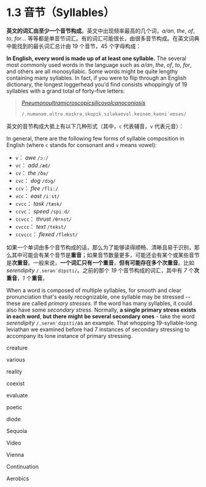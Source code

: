 # 1.3 音节（Syllables）

**英文的词汇由至少一个音节构成**。英文中出现频率最高的几个词，*a/an*, *the*, *of*, *to*, *for*... 等等都是单音节词汇。有的词汇可能很长，由很多音节构成。在英文词典中能找到的最长词汇总计由 19 个音节，45 个字母构成：

**In English, every word is made up of at least one syllable.** The several most commonly used words in the language such as *a/an*, *the*, *of*, *to*, *for*, and others are all monosyllabic. Some words might be quite lengthy containing many syllables. In fact, if you were to flip through an English dictionary, the longest loggerhead you'd find consists whoppingly of 19 syllables with a grand total of forty-five letters:

> *[Pneumonoultramicroscopicsilicovolcanoconiosis](https://en.wikipedia.org/wiki/Pneumonoultramicroscopicsilicovolcanoconiosis)* <span class="speak-word-inline" data-audio-us="/audios/En-us-pneumonoultramicroscopicsilicovolcanoconiosis.ogg.mp3"></span>
>
> `/ˌnumənəʊˌəltrəˌmaɪkrəˌskɑpɪkˌsɪləkəʊvɑlˌkeɪnəʊˌkəʊniˈəʊsəs/`

英文的音节构成大抵上有以下几种形式（其中，`c` 代表辅音，`v` 代表元音）：

In general, there are the following few forms of syllable composition in English (where `c` stands for consonant and `v` means vowel):

* `v`： *awe* `/ɔː/` <span class="speak-word-inline" data-audio-us="/audios/awe-us.mp3"></span>
* `vc`： *add* `/æd/` <span class="speak-word-inline" data-audio-us="/audios/add-us.mp3"></span>
* `cv`： *the* `/ðə/` <span class="speak-word-inline" data-audio-us="/audios/the-us.mp3"></span>
* `cvc`： *dog* `/dɔg/` <span class="speak-word-inline" data-audio-us="/audios/dog-us.mp3"></span>
* `ccv`： *flee* `/fliː/` <span class="speak-word-inline" data-audio-us="/audios/flee-us.mp3"></span>
* `vcc`： *east* `/iːst/` <span class="speak-word-inline" data-audio-us="/audios/east-us.mp3"></span>
* `cvcc`： *task* `/tæsk/` <span class="speak-word-inline" data-audio-us="/audios/task-us.mp3"></span>
* `ccvc`： *speed* `/spiːd/` <span class="speak-word-inline" data-audio-us="/audios/speed-us.mp3"></span>
* `ccvcc`： *thrust* `/θrʌst/` <span class="speak-word-inline" data-audio-us="/audios/thrust-us.mp3"></span>
* `cvccc`： *text* `/tekst/` <span class="speak-word-inline" data-audio-us="/audios/text-us.mp3"></span>
* `ccvccc`： *flexed* `/flekst/` <span class="speak-word-inline" data-audio-us="/audios/flexed-us.mp3"></span>

如果一个单词由多个音节构成的话，那么为了能够读得顺畅、清晰且易于识别，那么其中可能会有某个音节是**重音**；如果音节数量更多，可能还会有某个或某些音节是**次重音**。一般来说，**一个词汇只有一个重音**，**但有可能存在多个次重音**。比如 *serendipity* `/ˌserənˈdɪpɪti/`<span class="speak-word-inline" data-audio-uk="/audios/us/serendipity-us-jen.mp3"></span>。之前的那个 *19* 个音节构成的词汇，其中有 *7* 个**次重音**，*1* 个**重音**。

When a word is composed of multiple syllables, for smooth and clear pronunciation that's easily recognizable, one syllable may be stressed -- these are called *primary stresses*. If the word has many syllables, it could also have some *secondary stress*. Normally, **a single primary stress exists in each word**, **but there might be several secondary ones** - take the word *serendipity* `/ˌserənˈdɪpɪti/`<span class="speak-word-inline" data-audio-uk="/audios/us/serendipity-us-jen.mp3"></span>as an example. That whopping 19-syllable-long leviathan we examined before had 7 instances of secondary stressing to accompany its lone instance of primary stressing.








creature

various

reality

coexist

evaluate

poetic

diode

Sequoia

Video

Vienna

Continuation

Aerobics